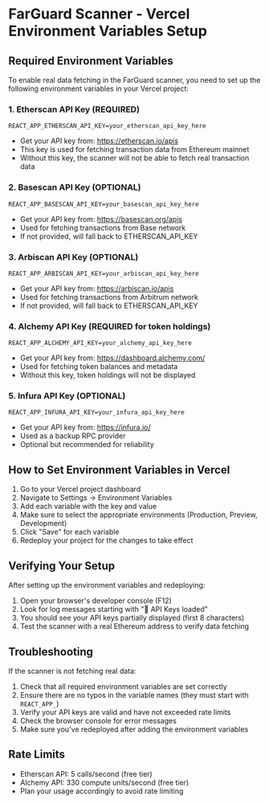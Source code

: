 # FarGuard Scanner - Vercel Environment Variables Setup

## Required Environment Variables

To enable real data fetching in the FarGuard scanner, you need to set up the following environment variables in your Vercel project:

### 1. Etherscan API Key (REQUIRED)
```
REACT_APP_ETHERSCAN_API_KEY=your_etherscan_api_key_here
```
- Get your API key from: https://etherscan.io/apis
- This key is used for fetching transaction data from Ethereum mainnet
- Without this key, the scanner will not be able to fetch real transaction data

### 2. Basescan API Key (OPTIONAL)
```
REACT_APP_BASESCAN_API_KEY=your_basescan_api_key_here
```
- Get your API key from: https://basescan.org/apis
- Used for fetching transactions from Base network
- If not provided, will fall back to ETHERSCAN_API_KEY

### 3. Arbiscan API Key (OPTIONAL)
```
REACT_APP_ARBISCAN_API_KEY=your_arbiscan_api_key_here
```
- Get your API key from: https://arbiscan.io/apis
- Used for fetching transactions from Arbitrum network
- If not provided, will fall back to ETHERSCAN_API_KEY

### 4. Alchemy API Key (REQUIRED for token holdings)
```
REACT_APP_ALCHEMY_API_KEY=your_alchemy_api_key_here
```
- Get your API key from: https://dashboard.alchemy.com/
- Used for fetching token balances and metadata
- Without this key, token holdings will not be displayed

### 5. Infura API Key (OPTIONAL)
```
REACT_APP_INFURA_API_KEY=your_infura_api_key_here
```
- Get your API key from: https://infura.io/
- Used as a backup RPC provider
- Optional but recommended for reliability

## How to Set Environment Variables in Vercel

1. Go to your Vercel project dashboard
2. Navigate to Settings → Environment Variables
3. Add each variable with the key and value
4. Make sure to select the appropriate environments (Production, Preview, Development)
5. Click "Save" for each variable
6. Redeploy your project for the changes to take effect

## Verifying Your Setup

After setting up the environment variables and redeploying:

1. Open your browser's developer console (F12)
2. Look for log messages starting with "🔑 API Keys loaded"
3. You should see your API keys partially displayed (first 8 characters)
4. Test the scanner with a real Ethereum address to verify data fetching

## Troubleshooting

If the scanner is not fetching real data:

1. Check that all required environment variables are set correctly
2. Ensure there are no typos in the variable names (they must start with `REACT_APP_`)
3. Verify your API keys are valid and have not exceeded rate limits
4. Check the browser console for error messages
5. Make sure you've redeployed after adding the environment variables

## Rate Limits

- Etherscan API: 5 calls/second (free tier)
- Alchemy API: 330 compute units/second (free tier)
- Plan your usage accordingly to avoid rate limiting
